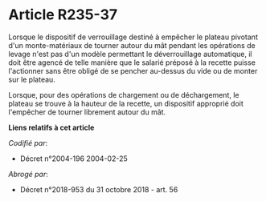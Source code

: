 # Article R235-37

Lorsque le dispositif de verrouillage destiné à empêcher le plateau pivotant d'un monte-matériaux de tourner autour du mât
pendant les opérations de levage n'est pas d'un modèle permettant le déverrouillage automatique, il doit être agencé de telle
manière que le salarié préposé à la recette puisse l'actionner sans être obligé de se pencher au-dessus du vide ou de monter
sur le plateau.

Lorsque, pour des opérations de chargement ou de déchargement, le plateau se trouve à la hauteur de la recette, un dispositif
approprié doit l'empêcher de tourner librement autour du mât.

**Liens relatifs à cet article**

_Codifié par_:

  - Décret n°2004-196 2004-02-25

_Abrogé par_:

  - Décret n°2018-953 du 31 octobre 2018 - art. 56
